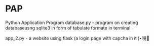 ﻿# PAP
Python Application Program 
database.py - program on creating databaseusng sqlite3 in form of tabulate formate in terminal 

app_2.py - a website using flask (a login page with capcha in it )‣䅐੐
